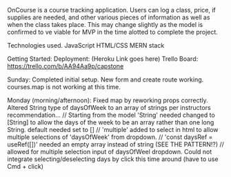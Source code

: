 
OnCourse is a course tracking application. Users can log a class, price, if supplies are needed, and other various pieces of information as well as when the class takes place. This may change slightly as the model is confirmed to ve viable for MVP in the time alotted to complete the project.

Technologies used.
JavaScript
HTML/CSS
MERN stack

Getting Started:
Deployment: (Heroku Link goes here)
Trello Board: https://trello.com/b/AA94Aa9p/capstone

Sunday: Completed initial setup. New form and create route working. courses.map is not working at this time.

Monday (morning/afternoon): Fixed map by reworking props correctly. 
Altered String type of daysOfWeek to an array of strings per instructors recommendation...
    // Starting from the model 'String' needed changed to [String] to allow the days of the week to be an array rather than one long String. default needed set to []
    // 'multiple' added to select in html to allow multiple selections of 'daysOfWeek' from dropdown.
    // 'const daysRef = useRef([])' needed an empty array instead of string (SEE THE PATTERN!?)
    // allowed for multiple selection input of daysOfWeel dropdown. Could not integrate selecting/deselecting days by click this time around (have to use Cmd + click)
